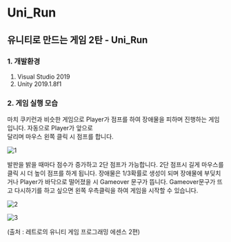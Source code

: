 # Uni_Run
 
## 유니티로 만드는 게임 2탄 - Uni_Run


### 1. 개발환경
1. Visual Studio 2019
2. Unity 2019.1.8f1

### 2. 게임 실행 모습

 마치 쿠키런과 비슷한 게임으로 Player가 점프를 하여 장애물을 피하며 진행하는 게임입니다. 자동으로 Player가 앞으로  
 달리며 마우스 왼쪽 클릭 시 점프를 합니다. 
 
 ![1](https://user-images.githubusercontent.com/57319096/81096708-c771ed80-8f41-11ea-91fd-64cde96b8b10.png) 
 
 
 발판을 밝을 때마다 점수가 증가하고 2단 점프가 가능합니다. 2단 점프시 길게 마우스를 클릭 시 더 높이 점프를 하게 됩니다. 장애물은 1/3확률로 생성이 되며 장애물에 부딪치거나 Player가 바닥으로 떨어졌을 시 Gameover 문구가 뜹니다. Gameover문구가 뜨고 다시하기를 하고 싶으면 왼쪽 우측클릭을 하여 게임을 시작할 수 있습니다.
 
 ![2](https://user-images.githubusercontent.com/57319096/81096758-dc4e8100-8f41-11ea-97a3-c18da9e825ec.png)





![3](https://user-images.githubusercontent.com/57319096/81096786-e53f5280-8f41-11ea-85da-7c566d8c1748.png)



(출처 : 레트로의 유니티 게임 프로그래밍 에센스 2편)
